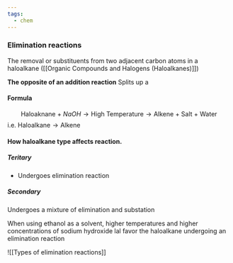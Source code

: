 ```yaml
---
tags:
  - chem
---
```

### Elimination reactions
The removal or substituents from two adjacent carbon atoms in a haloalkane ([[Organic Compounds and Halogens (Haloalkanes)]])

**The opposite of an addition reaction**
	Splits up a 

#### Formula
$$\textrm{Haloaknane + }NaOH\rightarrow \textrm{High Temperature} \rightarrow \textrm{Alkene + Salt + Water} $$
i.e. $\textrm{Haloalkane} \rightarrow \textrm{Alkene}$
#### How haloalkane type affects reaction. 

##### Teritary 
- Undergoes elimination reaction
##### Secondary 
Undergoes a mixture of elimination and substation 


When using ethanol as a solvent, higher temperatures and higher concentrations of sodium hydroxide lal favor the haloalkane undergoing an elimination reaction


![[Types of elimination reactions]]
